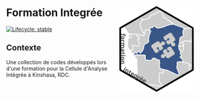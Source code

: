 Formation Integrée <img src='logo.svg' align='right' alt='' width='200' />
====================================================================================================

<!-- badges: start -->
[![Lifecycle:
stable](https://img.shields.io/badge/lifecycle-stable-blue.svg)](https://www.tidyverse.org/lifecycle/#stable)
<!-- badges: end -->



## Contexte
Une collection de codes développés lors d'une formation pour la Cellule d'Analyse Intégrée à Kinshasa, RDC.

